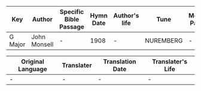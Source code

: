 Key | Author   | Specific Bible Passage     |Hymn Date |Author's life |Tune |Metrical Pattern   |Composer/Source
-- | --------- | ---------------------------|----------|--------------|-----|-------------------|-------------  
G Major |John Monsell |- |1908 |- |NUREMBERG |- |J. R. Ahle

Original Language | Translater | Translation Date   | Translater's Life  
----------------- | --------- | --------------------|-------------     
\- |- |- |-
